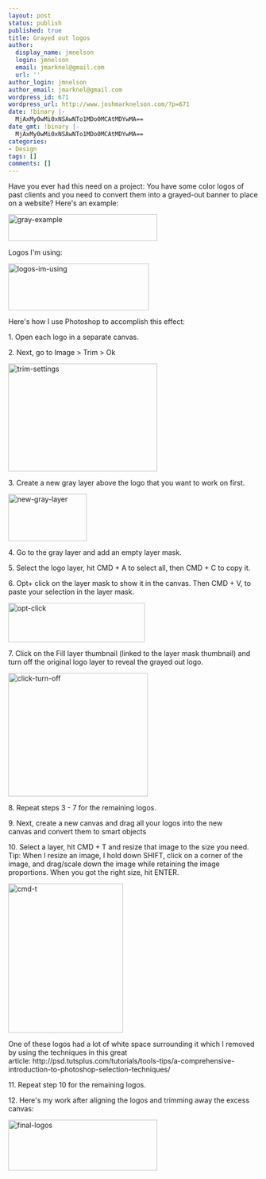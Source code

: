 ```yaml
---
layout: post
status: publish
published: true
title: Grayed out logos
author:
  display_name: jmnelson
  login: jmnelson
  email: jmarknel@gmail.com
  url: ''
author_login: jmnelson
author_email: jmarknel@gmail.com
wordpress_id: 671
wordpress_url: http://www.joshmarknelson.com/?p=671
date: !binary |-
  MjAxMy0wMi0xNSAwNTo1MDo0MCAtMDYwMA==
date_gmt: !binary |-
  MjAxMy0wMi0xNSAwNTo1MDo0MCAtMDYwMA==
categories:
- Design
tags: []
comments: []
---
```

<p>Have you ever had this need on a project: You have some color logos of past clients and you need to convert them into a grayed-out banner to place on a website? Here's an example:</p>
<p><a href="http://www.joshmarknelson.com/wp-content/uploads/2013/02/gray-example.png"><img class="aligncenter size-medium wp-image-687" alt="gray-example" src="http://www.joshmarknelson.com/wp-content/uploads/2013/02/gray-example-300x54.png" width="300" height="54" /></a></p>
<p>Logos I'm using:</p>
<p><a href="http://www.joshmarknelson.com/wp-content/uploads/2013/02/logos-im-using.png"><img class="aligncenter size-full wp-image-683" alt="logos-im-using" src="http://www.joshmarknelson.com/wp-content/uploads/2013/02/logos-im-using.png" width="283" height="94" /></a></p>
<p>Here's how I use Photoshop to accomplish this effect:</p>
<p>1. Open each logo in a separate canvas.</p>
<p>2. Next, go to Image &gt; Trim &gt; Ok</p>
<p><a href="http://www.joshmarknelson.com/wp-content/uploads/2013/02/trim-settings.png"><img class="aligncenter size-medium wp-image-682" alt="trim-settings" src="http://www.joshmarknelson.com/wp-content/uploads/2013/02/trim-settings-300x217.png" width="300" height="217" /></a></p>
<p>3. Create a new gray layer above the logo that you want to work on first.</p>
<p><a href="http://www.joshmarknelson.com/wp-content/uploads/2013/02/new-gray-layer.png"><img class="aligncenter size-full wp-image-677" alt="new-gray-layer" src="http://www.joshmarknelson.com/wp-content/uploads/2013/02/new-gray-layer.png" width="158" height="95" /></a></p>
<p>4. Go to the gray layer and add an empty layer mask.</p>
<p>5. Select the logo layer, hit CMD + A to select all, then CMD + C to copy it.</p>
<p>6. Opt+ click on the layer mask to show it in the canvas. Then CMD + V, to paste your selection in the layer mask.</p>
<p><a href="http://www.joshmarknelson.com/wp-content/uploads/2013/02/opt-click.png"><img class="aligncenter size-full wp-image-678" alt="opt-click" src="http://www.joshmarknelson.com/wp-content/uploads/2013/02/opt-click.png" width="275" height="79" /></a></p>
<p>7. Click on the Fill layer thumbnail (linked to the layer mask thumbnail) and turn off the original logo layer to reveal the grayed out logo.</p>
<p><a href="http://www.joshmarknelson.com/wp-content/uploads/2013/02/click-turn-off.png"><img class="aligncenter size-full wp-image-673" alt="click-turn-off" src="http://www.joshmarknelson.com/wp-content/uploads/2013/02/click-turn-off.png" width="281" height="248" /></a></p>
<p>8. Repeat steps 3 - 7 for the remaining logos.</p>
<p>9. Next, create a new canvas and drag all your logos into the new canvas and convert them to smart objects</p>
<p>10. Select a layer, hit CMD + T and resize that image to the size you need. Tip: When I resize an image, I hold down SHIFT, click on a corner of the image, and drag/scale down the image while retaining the image proportions. When you got the right size, hit ENTER.</p>
<p><a href="http://www.joshmarknelson.com/wp-content/uploads/2013/02/cmd-t.png"><img class="aligncenter size-medium wp-image-685" alt="cmd-t" src="http://www.joshmarknelson.com/wp-content/uploads/2013/02/cmd-t-231x300.png" width="231" height="300" /></a></p>
<p>One of these logos had a lot of white space surrounding it which I removed by using the techniques in this great article: http://psd.tutsplus.com/tutorials/tools-tips/a-comprehensive-introduction-to-photoshop-selection-techniques/</p>
<p>11. Repeat step 10 for the remaining logos.</p>
<p>12. Here's my work after aligning the logos and trimming away the excess canvas:</p>
<p><a href="http://www.joshmarknelson.com/wp-content/uploads/2013/02/final-logos.png"><img class="aligncenter size-medium wp-image-675" alt="final-logos" src="http://www.joshmarknelson.com/wp-content/uploads/2013/02/final-logos-300x102.png" width="300" height="102" /></a></p>
<p>&nbsp;</p>
<p>&nbsp;</p>
